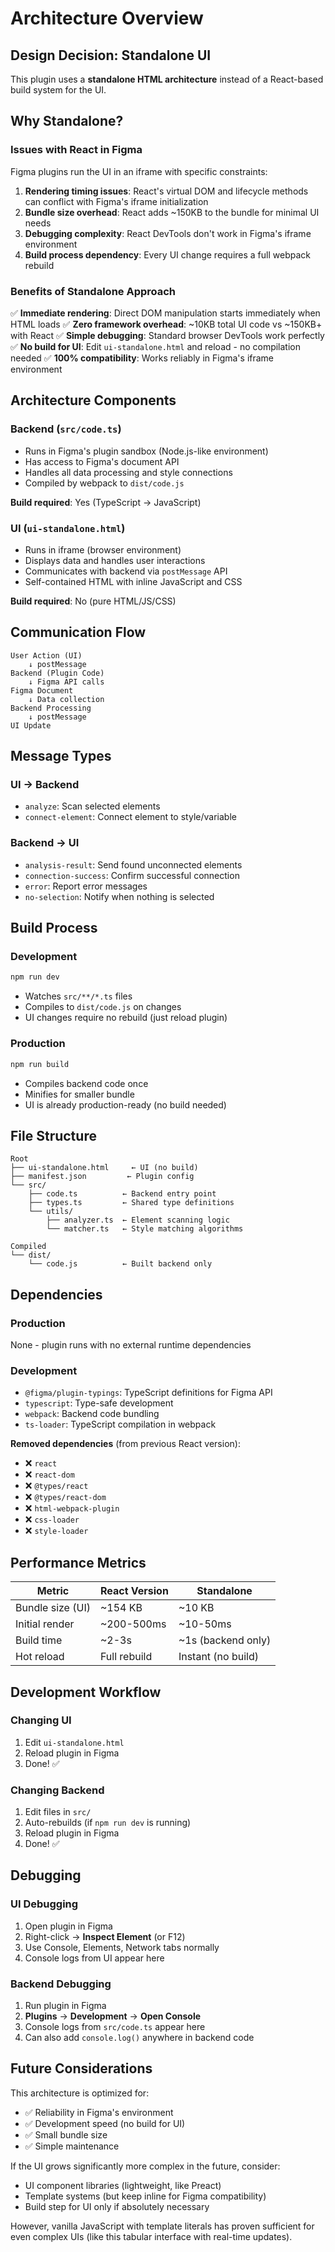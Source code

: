 # Architecture Overview

## Design Decision: Standalone UI

This plugin uses a **standalone HTML architecture** instead of a React-based build system for the UI.

## Why Standalone?

### Issues with React in Figma

Figma plugins run the UI in an iframe with specific constraints:

1. **Rendering timing issues**: React's virtual DOM and lifecycle methods can conflict with Figma's iframe initialization
2. **Bundle size overhead**: React adds ~150KB to the bundle for minimal UI needs
3. **Debugging complexity**: React DevTools don't work in Figma's iframe environment
4. **Build process dependency**: Every UI change requires a full webpack rebuild

### Benefits of Standalone Approach

✅ **Immediate rendering**: Direct DOM manipulation starts immediately when HTML loads
✅ **Zero framework overhead**: ~10KB total UI code vs ~150KB+ with React
✅ **Simple debugging**: Standard browser DevTools work perfectly
✅ **No build for UI**: Edit `ui-standalone.html` and reload - no compilation needed
✅ **100% compatibility**: Works reliably in Figma's iframe environment

## Architecture Components

### Backend (`src/code.ts`)
- Runs in Figma's plugin sandbox (Node.js-like environment)
- Has access to Figma's document API
- Handles all data processing and style connections
- Compiled by webpack to `dist/code.js`

**Build required**: Yes (TypeScript → JavaScript)

### UI (`ui-standalone.html`)
- Runs in iframe (browser environment)
- Displays data and handles user interactions
- Communicates with backend via `postMessage` API
- Self-contained HTML with inline JavaScript and CSS

**Build required**: No (pure HTML/JS/CSS)

## Communication Flow

```
User Action (UI)
    ↓ postMessage
Backend (Plugin Code)
    ↓ Figma API calls
Figma Document
    ↓ Data collection
Backend Processing
    ↓ postMessage
UI Update
```

## Message Types

### UI → Backend
- `analyze`: Scan selected elements
- `connect-element`: Connect element to style/variable

### Backend → UI
- `analysis-result`: Send found unconnected elements
- `connection-success`: Confirm successful connection
- `error`: Report error messages
- `no-selection`: Notify when nothing is selected

## Build Process

### Development
```bash
npm run dev
```
- Watches `src/**/*.ts` files
- Compiles to `dist/code.js` on changes
- UI changes require no rebuild (just reload plugin)

### Production
```bash
npm run build
```
- Compiles backend code once
- Minifies for smaller bundle
- UI is already production-ready (no build needed)

## File Structure

```
Root
├── ui-standalone.html     ← UI (no build)
├── manifest.json         ← Plugin config
└── src/
    ├── code.ts          ← Backend entry point
    ├── types.ts         ← Shared type definitions
    └── utils/
        ├── analyzer.ts  ← Element scanning logic
        └── matcher.ts   ← Style matching algorithms

Compiled
└── dist/
    └── code.js          ← Built backend only
```

## Dependencies

### Production
None - plugin runs with no external runtime dependencies

### Development
- `@figma/plugin-typings`: TypeScript definitions for Figma API
- `typescript`: Type-safe development
- `webpack`: Backend code bundling
- `ts-loader`: TypeScript compilation in webpack

**Removed dependencies** (from previous React version):
- ❌ `react`
- ❌ `react-dom`
- ❌ `@types/react`
- ❌ `@types/react-dom`
- ❌ `html-webpack-plugin`
- ❌ `css-loader`
- ❌ `style-loader`

## Performance Metrics

| Metric | React Version | Standalone |
|--------|--------------|------------|
| Bundle size (UI) | ~154 KB | ~10 KB |
| Initial render | ~200-500ms | ~10-50ms |
| Build time | ~2-3s | ~1s (backend only) |
| Hot reload | Full rebuild | Instant (no build) |

## Development Workflow

### Changing UI
1. Edit `ui-standalone.html`
2. Reload plugin in Figma
3. Done! ✅

### Changing Backend
1. Edit files in `src/`
2. Auto-rebuilds (if `npm run dev` is running)
3. Reload plugin in Figma
4. Done! ✅

## Debugging

### UI Debugging
1. Open plugin in Figma
2. Right-click → **Inspect Element** (or F12)
3. Use Console, Elements, Network tabs normally
4. Console logs from UI appear here

### Backend Debugging
1. Run plugin in Figma
2. **Plugins** → **Development** → **Open Console**
3. Console logs from `src/code.ts` appear here
4. Can also add `console.log()` anywhere in backend code

## Future Considerations

This architecture is optimized for:
- ✅ Reliability in Figma's environment
- ✅ Development speed (no build for UI)
- ✅ Small bundle size
- ✅ Simple maintenance

If the UI grows significantly more complex in the future, consider:
- UI component libraries (lightweight, like Preact)
- Template systems (but keep inline for Figma compatibility)
- Build step for UI only if absolutely necessary

However, vanilla JavaScript with template literals has proven sufficient for even complex UIs (like this tabular interface with real-time updates).


